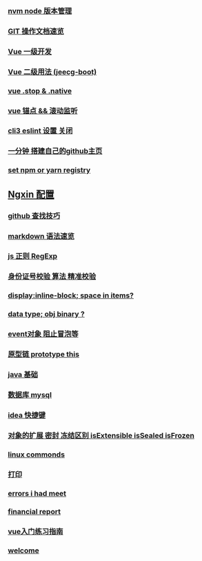 
### [ nvm node 版本管理 ](posts/nvm.md)

### [ GIT 操作文档速览 ](posts/gitNotebook.md)


### [ Vue 一级开发 ](posts/VueQuickDevelopment.md)

### [ Vue 二级用法 (jeecg-boot) ](posts/jeecg-boot.md)

### [ vue  .stop & .native](posts/vueModifier.md)

### [vue 锚点 && 滚动监听](post/anchorPoint.md)

### [cli3 eslint 设置 关闭](posts/eslint.md)

### [ 一分钟 搭建自己的github主页 ](posts/buildblog.md)

### [set npm or yarn registry](posts/setRegistry.md)

## [ Ngxin 配置 ](post/200814.md)

### [ github 查找技巧 ](posts/200507.md)

### [ markdown  语法速览 ](posts/markdown.md)

### [ js 正则  RegExp](posts/regBase.md)

### [ 身份证号校验 算法 精准校验 ](posts/20200618.md)

### [display:inline-block; space in items?](posts/inlineBlock.md)

### [ data type; obj  binary ?](posts/dataType.md)

### [ event对象 阻止冒泡等 ](posts/event.md)

### [ 原型链 prototype this ](posts/200427.md)

### [ java 基础](posts/200514.md)

### [ 数据库 mysql ](posts/200603.md)

### [ idea 快捷键](posts/200526.md)

### [对象的扩展 密封 冻结区别 isExtensible isSealed isFrozen](posts/isExtensible.md) 

### [linux commonds](posts/linuxCommonds.md)

### [ 打印 ](posts/200921.md)

### [errors i had meet](posts/errors.md)

### [ financial report ](posts/financialReport.md)

### [ vue入门练习指南 ](posts/vueGuide.md)

### [welcome](posts/welcome.md)
